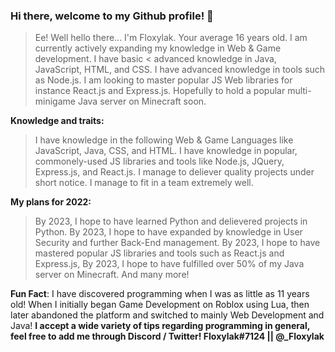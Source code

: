 ### Hi there, welcome to my Github profile! 👋
> Ee! Well hello there... I'm Floxylak. Your average 16 years old. I am currently actively expanding my knowledge in Web & Game development. I have basic < advanced knowledge in 
> Java, JavaScript, HTML, and CSS. I have advanced knowledge in tools such as Node.js. I am looking to master popular JS Web libraries for instance React.js and Express.js. 
> Hopefully to hold a popular multi-minigame Java server on Minecraft soon.

**Knowledge and traits:**
> I have knowledge in the following Web & Game Languages like JavaScript, Java, CSS, and HTML.
> I have knowledge in popular, commonely-used JS libraries and tools like Node.js, JQuery, Express.js, and React.js.
> I manage to deliever quality projects under short notice.
> I manage to fit in a team extremely well.

**My plans for 2022:**
> By 2023, I hope to have learned Python and delievered projects in Python.
> By 2023, I hope to have expanded by knowledge in User Security and further Back-End management.
> By 2023, I hope to have mastered popular JS libraries and tools such as React.js and Express.js,
> By 2023, I hope to have fulfilled over 50% of my Java server on Minecraft.
> And many more!


**Fun Fact**: I have discovered programming when I was as little as 11 years old! When I initially began Game Development on Roblox using Lua, then later abandoned the platform and switched to mainly Web Development and Java!
**I accept a wide variety of tips regarding programming in general, feel free to add me through Discord / Twitter! Floxylak#7124 || @_Floxylak**
